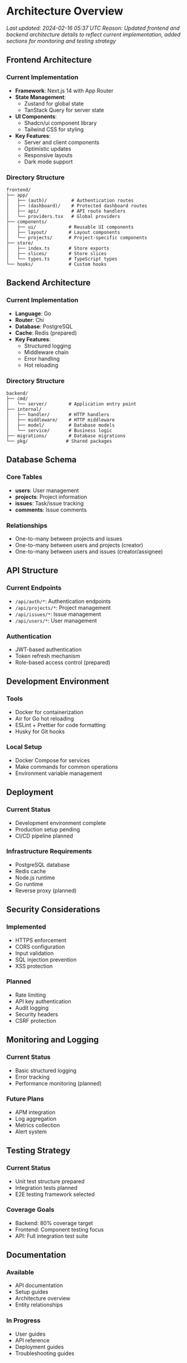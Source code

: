 # Architecture Overview

_Last updated: 2024-02-16 05:37 UTC_
_Reason: Updated frontend and backend architecture details to reflect current implementation, added sections for monitoring and testing strategy_

## Frontend Architecture

### Current Implementation
- **Framework**: Next.js 14 with App Router
- **State Management**: 
  - Zustand for global state
  - TanStack Query for server state
- **UI Components**: 
  - Shadcn/ui component library
  - Tailwind CSS for styling
- **Key Features**:
  - Server and client components
  - Optimistic updates
  - Responsive layouts
  - Dark mode support

### Directory Structure
```
frontend/
├── app/
│   ├── (auth)/         # Authentication routes
│   ├── (dashboard)/    # Protected dashboard routes
│   ├── api/            # API route handlers
│   └── providers.tsx   # Global providers
├── components/
│   ├── ui/            # Reusable UI components
│   ├── layout/        # Layout components
│   └── projects/      # Project-specific components
├── store/
│   ├── index.ts       # Store exports
│   ├── slices/        # Store slices
│   └── types.ts       # TypeScript types
└── hooks/             # Custom hooks
```

## Backend Architecture

### Current Implementation
- **Language**: Go
- **Router**: Chi
- **Database**: PostgreSQL
- **Cache**: Redis (prepared)
- **Key Features**:
  - Structured logging
  - Middleware chain
  - Error handling
  - Hot reloading

### Directory Structure
```
backend/
├── cmd/
│   └── server/        # Application entry point
├── internal/
│   ├── handler/       # HTTP handlers
│   ├── middleware/    # HTTP middleware
│   ├── model/         # Database models
│   └── service/       # Business logic
├── migrations/        # Database migrations
└── pkg/              # Shared packages
```

## Database Schema

### Core Tables
- **users**: User management
- **projects**: Project information
- **issues**: Task/issue tracking
- **comments**: Issue comments

### Relationships
- One-to-many between projects and issues
- One-to-many between users and projects (creator)
- One-to-many between users and issues (creator/assignee)

## API Structure

### Current Endpoints
- `/api/auth/*`: Authentication endpoints
- `/api/projects/*`: Project management
- `/api/issues/*`: Issue management
- `/api/users/*`: User management

### Authentication
- JWT-based authentication
- Token refresh mechanism
- Role-based access control (prepared)

## Development Environment

### Tools
- Docker for containerization
- Air for Go hot reloading
- ESLint + Prettier for code formatting
- Husky for Git hooks

### Local Setup
- Docker Compose for services
- Make commands for common operations
- Environment variable management

## Deployment

### Current Status
- Development environment complete
- Production setup pending
- CI/CD pipeline planned

### Infrastructure Requirements
- PostgreSQL database
- Redis cache
- Node.js runtime
- Go runtime
- Reverse proxy (planned)

## Security Considerations

### Implemented
- HTTPS enforcement
- CORS configuration
- Input validation
- SQL injection prevention
- XSS protection

### Planned
- Rate limiting
- API key authentication
- Audit logging
- Security headers
- CSRF protection

## Monitoring and Logging

### Current Status
- Basic structured logging
- Error tracking
- Performance monitoring (planned)

### Future Plans
- APM integration
- Log aggregation
- Metrics collection
- Alert system

## Testing Strategy

### Current Status
- Unit test structure prepared
- Integration tests planned
- E2E testing framework selected

### Coverage Goals
- Backend: 80% coverage target
- Frontend: Component testing focus
- API: Full integration test suite

## Documentation

### Available
- API documentation
- Setup guides
- Architecture overview
- Entity relationships

### In Progress
- User guides
- API reference
- Deployment guides
- Troubleshooting guides

